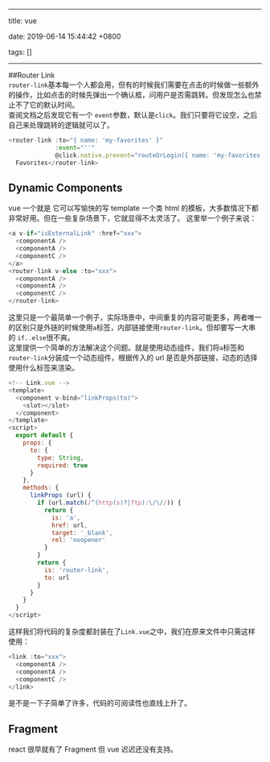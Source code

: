 
---

title: vue

date: 2019-06-14 15:44:42 +0800

tags: []

---
##Router Link<br />`router-link`基本每一个人都会用，但有的时候我们需要在点击的时候做一些额外的操作，比如点击的时候先弹出一个确认框，问用户是否需跳转。但发现怎么也禁止不了它的默认时间。<br />查阅文档之后发现它有一个 `event`参数，默认是`click`。我们只要将它设空，之后自己来处理跳转的逻辑就可以了。
```javascript
<router-link :to="{ name: 'my-favorites' }"
             :event="''"
             @click.native.prevent="routeOrLogin({ name: 'my-favorites' })">
  Favorites</router-link>
```
<a name="dynamic-components"></a>
## Dynamic Components
vue 一个就是 它可以写愉快的写 template 一个类 html 的模板，大多数情况下都非常好用。但在一些复杂场景下，它就显得不太灵活了。 这里举一个例子来说：
```javascript
<a v-if="isExternalLink" :href="xxx">
  <componentA />
  <componentA />
  <componentC />
</a>
<router-link v-else :to="xxx">
  <componentA />
  <componentA />
  <componentC />
</router-link>
```
这里只是一个最简单一个例子，实际场景中，中间重复的内容可能更多，两者唯一的区别只是外链的时候使用`a`标签，内部链接使用`router-link`。但却要写一大串的 `if..else`很不爽。<br />这里提供一个简单的方法解决这个问题。就是使用动态组件，我们将`a`标签和`router-link`分装成一个动态组件，根据传入的 url 是否是外部链接，动态的选择使用什么标签来渲染。
```javascript
<!-- Link.vue -->
<template>
  <component v-bind="linkProps(to)">
    <slot></slot>
  </component>
</template>
<script>
  export default {
    props: {
      to: {
        type: String,
        required: true
      }
    },
    methods: {
      linkProps (url) {
        if (url.match(/^(http(s)?|ftp):\/\//)) {
          return {
            is: 'a',
            href: url,
            target: '_blank',
            rel: 'noopener'
          }
        }
        return {
          is: 'router-link',
          to: url
        }
      }
    }
  }
</script>
```
这样我们将代码的复杂度都封装在了`Link.vue`之中，我们在原来文件中只需这样使用：
```javascript
<link :to="xxx">
  <componentA />
  <componentA />
  <componentC />
</link>
```
是不是一下子简单了许多，代码的可阅读性也直线上升了。
<a name="fragment"></a>
## Fragment
react 很早就有了 Fragment 但 vue 迟迟还没有支持。


